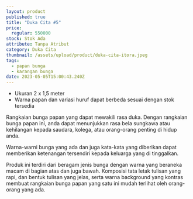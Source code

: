 ```yaml
---
layout: product
published: true
title: "Duka Cita #5"
price:
  regular: 550000
stock: Stok Ada
attribute: Tanpa Atribut
category: Duka Cita
thumbnail: /assets/upload/product/duka-cita-itora.jpeg
tags:
  - papan bunga
  - karangan bunga
date: 2023-05-05T15:00:43.240Z
---
```

* Ukuran 2 x 1,5 meter
* Warna papan dan variasi huruf dapat berbeda sesuai dengan stok tersedia

Rangkaian bunga papan yang dapat mewakili rasa duka. Dengan rangkaian bunga papan ini, anda dapat menunjukkan rasa bela sungkawa atau kehilangan kepada saudara, kolega, atau orang-orang penting di hidup anda.

Warna-warni bunga yang ada dan juga kata-kata yang diberikan dapat memberikan ketenangan tersendiri kepada keluarga yang di tinggalkan.

Produk ini terdiri dari beragam jenis bunga dengan warna yang beraneka macam di bagian atas dan juga bawah. Komposisi tata letak tulisan yang rapi, dan bentuk tulisan yang jelas, serta warna background yang kontras membuat rangkaian bunga papan yang satu ini mudah terlihat oleh orang-orang yang ada.